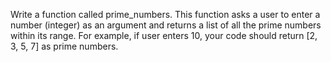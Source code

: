Write a function called prime_numbers. This function asks a
user to enter a number (integer) as an argument and returns a
list of all the prime numbers within its range. For example, if user
enters 10, your code should return [2, 3, 5, 7] as prime numbers.
